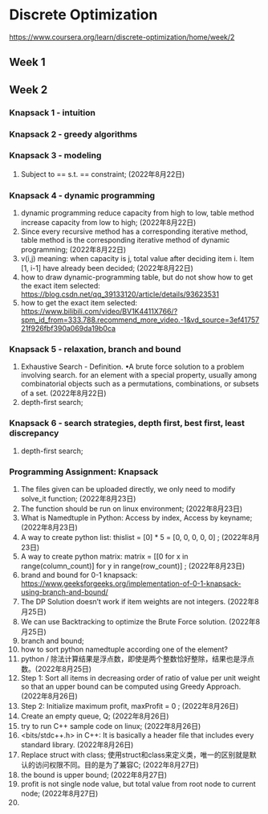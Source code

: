 # Discrete Optimization
https://www.coursera.org/learn/discrete-optimization/home/week/2

## Week 1


## Week 2
### Knapsack 1 - intuition

### Knapsack 2 - greedy algorithms

### Knapsack 3 - modeling
1. Subject to == s.t. == constraint; (2022年8月22日)

### Knapsack 4 - dynamic programming
1.  dynamic programming reduce capacity from high to low, table method increase capacity from low to high; (2022年8月22日)
2.  Since every recursive method has a corresponding iterative method, table method is the corresponding iterative method of dynamic programming; (2022年8月22日)
3. v(i,j) meaning: when capacity is j, total value after deciding item i. Item [1, i-1] have already been decided; (2022年8月22日)
4. how to draw dynamic-programming table, but do not show how to get the exact item selected: https://blog.csdn.net/qq_39133120/article/details/93623531 
5. how to get the exact item selected: https://www.bilibili.com/video/BV1K4411X766/?spm_id_from=333.788.recommend_more_video.-1&vd_source=3ef4175721f926fbf390a069da19b0ca

### Knapsack 5 - relaxation, branch and bound
1. Exhaustive Search - Definition. •A brute force solution to a problem involving search. for an element with a special property, usually among combinatorial objects such as a permutations, combinations, or subsets of a set. (2022年8月22日)
2. depth-first search; 

### Knapsack 6 - search strategies, depth first, best first, least discrepancy
1. depth-first search; 

### Programming Assignment: Knapsack
1. The files given can be uploaded directly, we only need to modify solve_it function; (2022年8月23日)
2. The function should be run on linux environment; (2022年8月23日)
3. What is Namedtuple in Python: Access by index, Access by keyname; (2022年8月23日)
4. A way to create python list: thislist = [0] * 5 = [0, 0, 0, 0, 0] ; (2022年8月23日)
5. A way to create python matrix: matrix = [[0 for x in range(column_count)] for y in range(row_count)] ; (2022年8月23日)
6. brand and bound for 0-1 knapsack: https://www.geeksforgeeks.org/implementation-of-0-1-knapsack-using-branch-and-bound/
7. The DP Solution doesn’t work if item weights are not integers. (2022年8月25日)
8. We can use Backtracking to optimize the Brute Force solution. (2022年8月25日)
9. branch and bound; 
10. how to sort python namedtuple according one of the element? 
11. python / 除法计算结果是浮点数，即使是两个整数恰好整除，结果也是浮点数。(2022年8月25日)
12. Step 1: Sort all items in decreasing order of ratio of value per unit weight so that an upper bound can be computed using Greedy Approach. (2022年8月26日)
13. Step 2: Initialize maximum profit, maxProfit = 0 ; (2022年8月26日)
14. Create an empty queue, Q; (2022年8月26日)
15. try to run C++ sample code on linux; (2022年8月26日)
16. <bits/stdc++.h> in C++: It is basically a header file that includes every standard library. (2022年8月26日)
17. Replace struct with class; 使用struct和class来定义类，唯一的区别就是默认的访问权限不同。目的是为了兼容C; (2022年8月27日)
18. the bound is upper bound; (2022年8月27日)
19. profit is not single node value, but total value from root node to current node; (2022年8月27日)
20. 
















